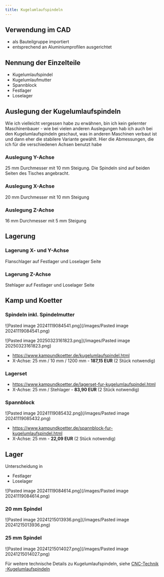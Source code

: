 ```yaml
---
title: Kugelumlaufspindeln
---
```


## Verwendung im CAD

* als Bauteilgruppe importiert
* entsprechend an Aluminiumprofilen ausgerichtet

## Nennung der Einzelteile

* Kugelumlaufspindel
* Kugelumlaufmutter
* Spannblock
* Festlager
* Loselager

## Auslegung der Kugelumlaufspindeln

Wie ich vielleicht vergessen habe zu erwähnen, bin ich kein gelernter Maschinenbauer - wie bei vielen anderen Auslegungen hab ich auch bei den Kugelumlaufspindeln geschaut, was in anderen Maschinen verbaut ist und dann eher die stabilere Variante gewählt. Hier die Abmessungen, die ich für die verschiedenen Achsen benutzt habe

### Auslegung Y-Achse

25 mm Durchmesser mit 10 mm Steigung. Die Spindeln sind auf beiden Seiten des Tisches angebracht.

### Auslegung X-Achse

20 mm Durchmesser mit 10 mm Steigung

### Auslegung Z-Achse

16 mm Durchmesser mit 5 mm Steigung

## Lagerung

### Lagerung X- und Y-Achse

Flanschlager auf Festlager und Loselager Seite

### Lagerung Z-Achse

Stehlager auf Festlager und Loselager Seite

## Kamp und Koetter

### Spindeln inkl. Spindelmutter

![Pasted image 20241119084541.png](/images/Pasted image 20241119084541.png)

![Pasted image 20250323161823.png](/images/Pasted image 20250323161823.png)

* <https://www.kampundkoetter.de/kugelumlaufspindel.html>
* X-Achse: 25 mm / 10 mm / 1200 mm - **187,15 EUR** (2 Stück notwendig)

### Lagerset

* <https://www.kampundkoetter.de/lagerset-fur-kugelumlaufspindel.html>
* X-Achse: 25 mm / Stehlager - **83,90 EUR** (2 Stück notwendig)

### Spannblock

![Pasted image 20241119085432.png](/images/Pasted image 20241119085432.png)

* <https://www.kampundkoetter.de/spannblock-fur-kugelumlaufspindel.html>
* X-Achse: 25 mm - **22,09 EUR** (2 Stück notwendig)

## Lager

Unterscheidung in

* Festlager
* Loselager

![Pasted image 20241119084614.png](/images/Pasted image 20241119084614.png)

### 20 mm Spindel

![Pasted image 20241215013936.png](/images/Pasted image 20241215013936.png)

### 25 mm Spindel

![Pasted image 20241215014027.png](/images/Pasted image 20241215014027.png)

Für weitere technische Details zu Kugelumlaufspindeln, siehe [CNC-Technik -Kugelumlaufspindeln](../../technical/kugelumlaufspindel.md)
